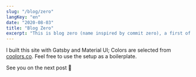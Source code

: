 ```yaml
---
slug: "/blog/zero"
langKey: "en"
date: "2020-08-03"
title: "Blog Zero"
excerpt: "This is blog zero (name inspired by commit zero), a first of many thoughtful or simply working out loud literature to help reinforce my knowledge and for anyone googling."
---
```


I built this site with Gatsby and Material UI; Colors are selected from [coolors.co](https://coolors.co/). Feel free to use the setup as a boilerplate.

See you on the next post 👋
